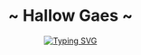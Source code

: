 <body>
  <center>
    <h1 align="center">~ Hallow Gaes ~ </h1>
    <p align="center">
    <a href="https://git.io/typing-svg"><img src="https://readme-typing-svg.herokuapp.com?font=Architects+Daughter&pause=1000&color=F70000&width=435&lines=Ini+Giru+(kali);Apa+Coba" alt="Typing SVG" /></a>
    </p>
  </center>
</body>
<!--
**itsGiru/itsGiru** is a ✨ _special_ ✨ repository because its `README.md` (this file) appears on your GitHub profile.

Here are some ideas to get you started:

- 🔭 I’m currently working on ...
- 🌱 I’m currently learning ...
- 👯 I’m looking to collaborate on ...
- 🤔 I’m looking for help with ...
- 💬 Ask me about ...
- 📫 How to reach me: ...
- 😄 Pronouns: ...
- ⚡ Fun fact: ...
-->
